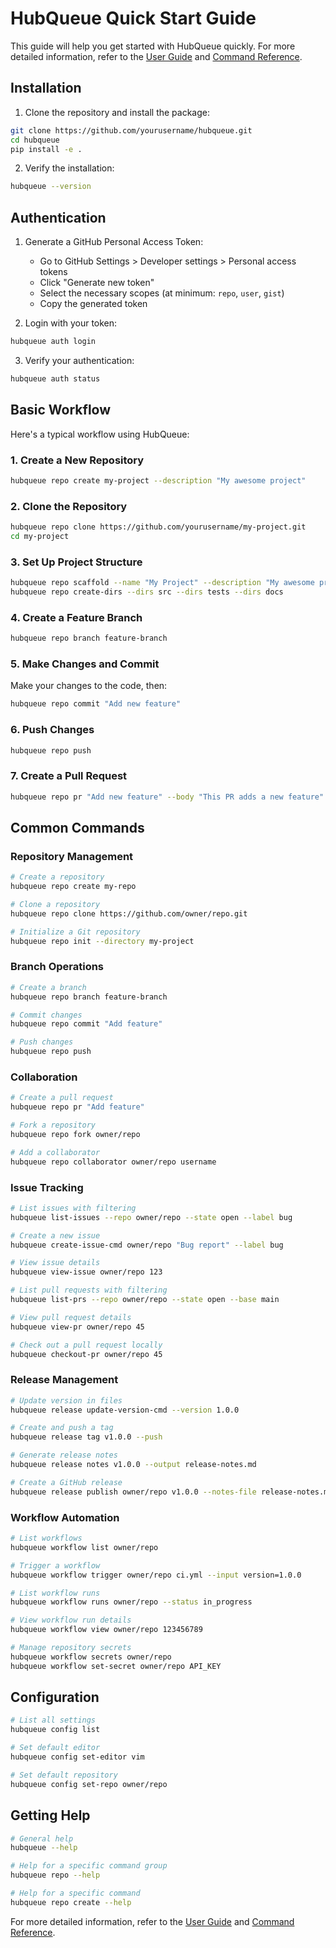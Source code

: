 # HubQueue Quick Start Guide

This guide will help you get started with HubQueue quickly. For more detailed information, refer to the [User Guide](user_guide.md) and [Command Reference](command_reference.md).

## Installation

1. Clone the repository and install the package:

```bash
git clone https://github.com/yourusername/hubqueue.git
cd hubqueue
pip install -e .
```

2. Verify the installation:

```bash
hubqueue --version
```

## Authentication

1. Generate a GitHub Personal Access Token:
   - Go to GitHub Settings > Developer settings > Personal access tokens
   - Click "Generate new token"
   - Select the necessary scopes (at minimum: `repo`, `user`, `gist`)
   - Copy the generated token

2. Login with your token:

```bash
hubqueue auth login
```

3. Verify your authentication:

```bash
hubqueue auth status
```

## Basic Workflow

Here's a typical workflow using HubQueue:

### 1. Create a New Repository

```bash
hubqueue repo create my-project --description "My awesome project"
```

### 2. Clone the Repository

```bash
hubqueue repo clone https://github.com/yourusername/my-project.git
cd my-project
```

### 3. Set Up Project Structure

```bash
hubqueue repo scaffold --name "My Project" --description "My awesome project"
hubqueue repo create-dirs --dirs src --dirs tests --dirs docs
```

### 4. Create a Feature Branch

```bash
hubqueue repo branch feature-branch
```

### 5. Make Changes and Commit

Make your changes to the code, then:

```bash
hubqueue repo commit "Add new feature"
```

### 6. Push Changes

```bash
hubqueue repo push
```

### 7. Create a Pull Request

```bash
hubqueue repo pr "Add new feature" --body "This PR adds a new feature"
```

## Common Commands

### Repository Management

```bash
# Create a repository
hubqueue repo create my-repo

# Clone a repository
hubqueue repo clone https://github.com/owner/repo.git

# Initialize a Git repository
hubqueue repo init --directory my-project
```

### Branch Operations

```bash
# Create a branch
hubqueue repo branch feature-branch

# Commit changes
hubqueue repo commit "Add feature"

# Push changes
hubqueue repo push
```

### Collaboration

```bash
# Create a pull request
hubqueue repo pr "Add feature"

# Fork a repository
hubqueue repo fork owner/repo

# Add a collaborator
hubqueue repo collaborator owner/repo username
```

### Issue Tracking

```bash
# List issues with filtering
hubqueue list-issues --repo owner/repo --state open --label bug

# Create a new issue
hubqueue create-issue-cmd owner/repo "Bug report" --label bug

# View issue details
hubqueue view-issue owner/repo 123

# List pull requests with filtering
hubqueue list-prs --repo owner/repo --state open --base main

# View pull request details
hubqueue view-pr owner/repo 45

# Check out a pull request locally
hubqueue checkout-pr owner/repo 45
```

### Release Management

```bash
# Update version in files
hubqueue release update-version-cmd --version 1.0.0

# Create and push a tag
hubqueue release tag v1.0.0 --push

# Generate release notes
hubqueue release notes v1.0.0 --output release-notes.md

# Create a GitHub release
hubqueue release publish owner/repo v1.0.0 --notes-file release-notes.md
```

### Workflow Automation

```bash
# List workflows
hubqueue workflow list owner/repo

# Trigger a workflow
hubqueue workflow trigger owner/repo ci.yml --input version=1.0.0

# List workflow runs
hubqueue workflow runs owner/repo --status in_progress

# View workflow run details
hubqueue workflow view owner/repo 123456789

# Manage repository secrets
hubqueue workflow secrets owner/repo
hubqueue workflow set-secret owner/repo API_KEY
```

## Configuration

```bash
# List all settings
hubqueue config list

# Set default editor
hubqueue config set-editor vim

# Set default repository
hubqueue config set-repo owner/repo
```

## Getting Help

```bash
# General help
hubqueue --help

# Help for a specific command group
hubqueue repo --help

# Help for a specific command
hubqueue repo create --help
```

For more detailed information, refer to the [User Guide](user_guide.md) and [Command Reference](command_reference.md).
